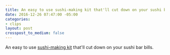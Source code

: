 ```yaml
---
title: An easy to use sushi-making kit that'll cut down on your sushi bar bills.
date: 2016-12-26 07:47:00 -05:00
categories:
- clips
layout: post
crosspost_to_medium: false
---
```


An easy to use [sushi-making kit](http://ift.tt/2hhdoMT) that'll cut down on your sushi bar bills.